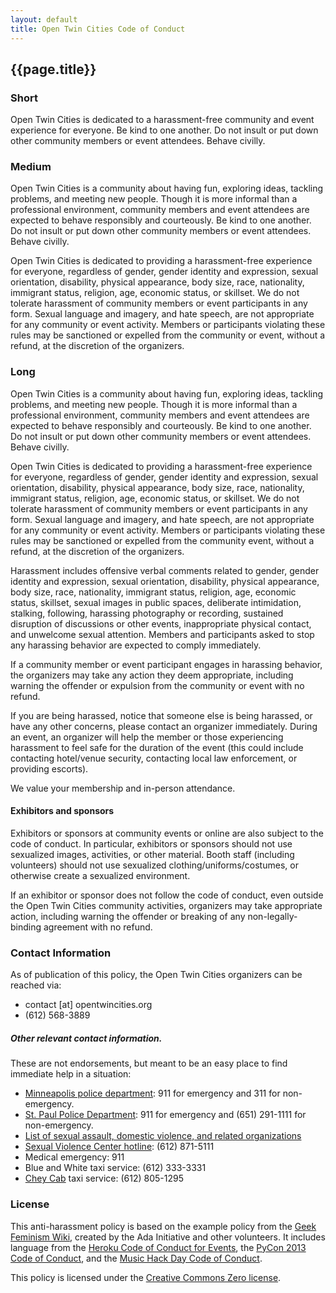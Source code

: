 ```yaml
---
layout: default
title: Open Twin Cities Code of Conduct 
---
```


## {{page.title}}


### Short

Open Twin Cities is dedicated to a harassment-free community and event 
experience for everyone. Be kind to one another. Do not insult or put down 
other community members or event attendees. Behave civilly.


### Medium

Open Twin Cities is a community about having fun, exploring ideas, tackling 
problems, and meeting new people. Though it is more informal than a 
professional environment, community members and event attendees are expected 
to behave responsibly and courteously. Be kind to one another. Do not insult 
or put down other community members or event attendees. Behave civilly.

Open Twin Cities is dedicated to providing a harassment-free experience 
for everyone, regardless of gender, gender identity and expression, sexual 
orientation, disability, physical appearance, body size, race, nationality, 
immigrant status, religion, age, economic status, or skillset. We do not 
tolerate harassment of community members or event participants in any form. 
Sexual language and imagery, and hate speech, are not appropriate for any 
community or event activity. Members or participants violating these rules may 
be sanctioned or expelled from the community or event, without a refund, at 
the discretion of the organizers. 


### Long

Open Twin Cities is a community about having fun, exploring ideas, tackling 
problems, and meeting new people. Though it is more informal than a 
professional environment, community members and event attendees are expected 
to behave responsibly and courteously. Be kind to one another. Do not insult 
or put down other community members or event attendees. Behave civilly.

Open Twin Cities is dedicated to providing a harassment-free experience 
for everyone, regardless of gender, gender identity and expression, sexual 
orientation, disability, physical appearance, body size, race, nationality, 
immigrant status, religion, age, economic status, or skillset. We do not 
tolerate harassment of community members or event participants in any form. 
Sexual language and imagery, and hate speech, are not appropriate for any 
community or event activity. Members or participants violating these rules may 
be sanctioned or expelled from the community event, without a refund, at 
the discretion of the organizers.

Harassment includes offensive verbal comments related to gender, gender 
identity and expression, sexual orientation, disability, physical appearance, 
body size, race, nationality, immigrant status, religion, age, economic status,
skillset, sexual images in public spaces, deliberate intimidation, stalking, 
following, harassing photography or recording, sustained disruption of 
discussions or other events, inappropriate physical contact, and unwelcome 
sexual attention. Members and participants asked to stop any harassing behavior
are expected to comply immediately.

If a community member or event participant engages in harassing behavior, the
organizers may take any action they deem appropriate, including warning the 
offender or expulsion from the community or event with no refund. 

If you are being harassed, notice that someone else is being harassed, or have
any other concerns, please contact an organizer immediately. During an event, 
an organizer will help the member or those experiencing harassment to feel safe
for the duration of the event (this could include contacting hotel/venue 
security, contacting local law enforcement, or providing escorts).

We value your membership and in-person attendance.

#### Exhibitors and sponsors

Exhibitors or sponsors at community events or online are also subject to the 
code of conduct. In particular, exhibitors or sponsors should not use 
sexualized images, activities, or other material. Booth staff (including 
volunteers) should not use sexualized clothing/uniforms/costumes, or otherwise
create a sexualized environment.

If an exhibitor or sponsor does not follow the code of conduct, even outside 
the Open Twin Cities community activities, organizers may take appropriate 
action, including warning the offender or breaking of any non-legally-binding
agreement with no refund.

### Contact Information

As of publication of this policy, the Open Twin Cities organizers can be 
reached via:

- contact [at] opentwincities.org
- (612) 568-3889

##### Other relevant contact information. 

These are not endorsements, but meant to be an easy place to find immediate help in a situation:

- [Minneapolis police department](http://www.ci.minneapolis.mn.us/police/): 911 for emergency and 311 for non-emergency.
- [St. Paul Police Department](http://www.stpaul.gov/index.aspx?nid=461): 911 for emergency and (651) 291-1111 for non-emergency.
- [List of sexual assault, domestic violence, and related organizations](https://www1.umn.edu/aurora/pub/links.html#notaffiliated)
- [Sexual Violence Center hotline](http://www.sexualviolencecenter.org/): (612) 871-5111 
- Medical emergency: 911
- Blue and White taxi service: (612) 333-3331
- [Chey Cab](https://www.facebook.com/cheycab) taxi service: (612) 805-1295

### License

This anti-harassment policy is based on the example policy from the 
[Geek Feminism Wiki](http://geekfeminism.wikia.com/wiki/Conference_anti-harassment), 
created by the Ada Initiative and other volunteers. It includes language from 
the [Heroku Code of Conduct for Events](https://www.heroku.com/policy/events),
the [PyCon 2013 Code of Conduct](https://us.pycon.org/2013/about/code-of-conduct/),
and the [Music Hack Day Code of Conduct](https://github.com/musichackday/MHD-Conduct/blob/master/CONDUCT.md).

This policy is licensed under the [Creative Commons Zero license](http://creativecommons.org/publicdomain/zero/1.0/).
